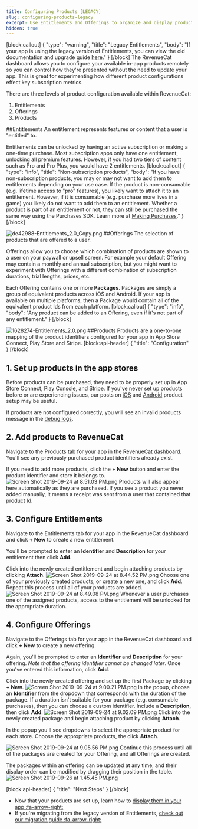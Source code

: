 ```yaml
---
title: Configuring Products [LEGACY]
slug: configuring-products-legacy
excerpt: Use Entitlements and Offerings to organize and display products
hidden: true
---
```

[block:callout]
{
  "type": "warning",
  "title": "Legacy Entitlements",
  "body": "If your app is using the legacy version of Entitlements, you can view the old documentation and upgrade guide [here](doc:legacy-entitlements)."
}
[/block]
The RevenueCat dashboard allows you to configure your available in-app products remotely so you can control how they're presented without the need to update your app. This is great for experimenting how different product configurations effect key subscription metrics.

There are three levels of product configuration available within RevenueCat:
  1. Entitlements
  2. Offerings
  3. Products

##Entitlements
An entitlement represents features or content that a user is "entitled" to.

Entitlements can be unlocked by having an active subscription or making a one-time purchase. Most subscription apps only have one entitlement, unlocking all premium features. However, if you had two tiers of content such as Pro and Pro Plus, you would have 2 entitlements.
[block:callout]
{
  "type": "info",
  "title": "Non-subscription products",
  "body": "If you have non-subscription products, you may or may not want to add them to entitlements depending on your use case. If the product is non-consumable (e.g. lifetime access to \"pro\" features), you likely want to attach it to an entitlement. However, if it is consumable (e.g. purchase more lives in a game) you likely do not want to add them to an entitlement. Whether a product is part of an entitlement or not, they can still be purchased the same way using the Purchases SDK. Learn more at [Making Purchases](https://docs.revenuecat.com/docs/making-purchases)."
}
[/block]

![](https://files.readme.io/811b48f-de42988-Entitlements_2.0_Copy.png "de42988-Entitlements_2.0_Copy.png")
##Offerings
The selection of products that are offered to a user.

Offerings allow you to choose which combination of products are shown to a user on your paywall or upsell screen. For example your default Offering may contain a monthly and annual subscription, but you might want to experiment with Offerings with a different combination of subscription durations, trial lengths, prices, etc.

Each Offering contains one or more **Packages**. Packages are simply a group of equivalent products across iOS and Android. If your app is available on multiple platforms, then a Package would contain all of the equivalent product Ids from each platform.
[block:callout]
{
  "type": "info",
  "body": "Any product can be added to an Offering, even if it's not part of any entitlement."
}
[/block]

![](https://files.readme.io/2109169-1628274-Entitlements_2.0.png "1628274-Entitlements_2.0.png")
##Products
Products are a one-to-one mapping of the product identifiers configured for your app in App Store Connect, Play Store and Stripe. 
[block:api-header]
{
  "title": "Configuration"
}
[/block]
## 1. Set up products in the app stores
Before products can be purchased, they need to be properly set up in App Store Connect, Play Console, and Stripe. If you've never set up products before or are experiencing issues, our posts on [iOS](https://www.revenuecat.com/blog/engineering/app-store-connect-in-app-purchase-guide/) and [Android](https://www.revenuecat.com/2019/02/22/from-zero-to_android-subscriptions-configuration) product setup may be useful. 

If products are not configured correctly, you will see an invalid products message in the [debug logs](doc:debugging).

## 2. Add products to RevenueCat
Navigate to the Products tab for your app in the RevenueCat dashboard. You'll see any previously purchased product identifiers already exist. 

If you need to add more products, click the **+ New** button and enter the product identifier and store it belongs to.
![](https://files.readme.io/ef131a9-Screen_Shot_2019-09-24_at_8.51.03_PM.png "Screen Shot 2019-09-24 at 8.51.03 PM.png")
Products will also appear here automatically as they are purchased. If you see a product you never added manually, it means a receipt was sent from a user that contained that product Id.

## 3. Configure Entitlements
Navigate to the Entitlements tab for your app in the RevenueCat dashboard and click **+ New** to create a new entitlement. 

You'll be prompted to enter an **Identifier** and **Description** for your entitlement then click **Add**.

Click into the newly created entitlement and begin attaching products by clicking **Attach**.
![](https://files.readme.io/24b5651-Screen_Shot_2019-09-24_at_8.44.52_PM.png "Screen Shot 2019-09-24 at 8.44.52 PM.png")
Choose one of your previously created products, or create a new one, and click **Add**. Repeat this process until all of your products are added.
![](https://files.readme.io/bf8b8c5-Screen_Shot_2019-09-24_at_8.49.08_PM.png "Screen Shot 2019-09-24 at 8.49.08 PM.png")
Whenever a user purchases one of the assigned products, access to the entitlement will be unlocked for the appropriate duration.

## 4. Configure Offerings
Navigate to the Offerings tab for your app in the RevenueCat dashboard and click **+ New** to create a new offering. 

Again, you'll be prompted to enter an **Identifier** and **Description** for your offering. *Note that the offering identifier cannot be changed later*. Once you've entered this information, click **Add**.

Click into the newly created offering and set up the first Package by clicking **+ New**.
![](https://files.readme.io/f3c7513-Screen_Shot_2019-09-24_at_9.00.21_PM.png "Screen Shot 2019-09-24 at 9.00.21 PM.png")
In the popup, choose an **Identifier** from the dropdown that corresponds with the duration of the package. If a duration isn't suitable for your package (e.g. consumable purchases), then you can choose a custom identifier. Include a **Description**, then click **Add**.
![](https://files.readme.io/58105b2-Screen_Shot_2019-09-24_at_9.02.09_PM.png "Screen Shot 2019-09-24 at 9.02.09 PM.png")
Click into the newly created package and begin attaching product by clicking **Attach**. 

In the popup you'll see dropdowns to select the appropriate product for each store. Choose the appropriate products, the click **Attach**.

![](https://files.readme.io/41db7d0-Screen_Shot_2019-09-24_at_9.05.56_PM.png "Screen Shot 2019-09-24 at 9.05.56 PM.png")
Continue this process until all of the packages are created for your Offering, and all Offerings are created.

The packages within an offering can be updated at any time, and their display order can be modified by dragging their position in the table.
![](https://files.readme.io/7ec7062-Screen_Shot_2019-09-26_at_1.45.45_PM.png "Screen Shot 2019-09-26 at 1.45.45 PM.png")

[block:api-header]
{
  "title": "Next Steps"
}
[/block]
* Now that your products are set up, learn how to [display them in your app :fa-arrow-right:](doc:displaying-products)
* If you're migrating from the legacy version of Entitlements, [check out our migration guide :fa-arrow-right:](doc:offerings-migration)